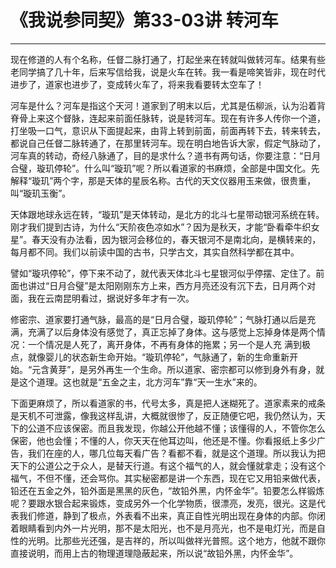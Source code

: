 # 《我说参同契》第33-03讲 转河车

------

现在修道的人有个名称，任督二脉打通了，打起坐来在转就叫做转河车。结果有些老同学搞了几十年，后来写信给我，说是火车在转。我一看是啼笑皆非，现在时代进步了，道家也进步了，变成转火车了，将来我看要转太空车了！

河车是什么？河车是指这个天河！道家到了明末以后，尤其是伍柳派，认为沿着背脊骨上来这个督脉，连起来前面任脉转，说是转河车。现在有许多人传你一个道，打坐吸一口气，意识从下面提起来，由背上转到前面，前面再转下去，转来转去，都说自己任督二脉转通了，在那里转河车。现在明白地告诉大家，假定气脉动了，河车真的转动，奇经八脉通了，目的是求什么？道书有两句话，你要注意：“日月合璧，璇玑停轮”。什么叫“璇玑”呢？所以看道家的书麻烦，全部是中国文化。先解释“璇玑”两个字，那是天体的星辰名称。古代的天文仪器用玉来做，很贵重，叫“璇玑玉衡”。

天体跟地球永远在转，“璇玑”是天体转动，是北方的北斗七星带动银河系统在转。刚才我们提到古诗，为什么“天阶夜色凉如水”？因为是秋天，才能“卧看牵牛织女星”。春天没有办法看，因为银河会移位的，春天银河不是南北向，是横转来的，每月都不同。我们以前读中国的古书，只学古文，其实自然科学都在其中。

譬如“璇巩停轮”，停下来不动了，就代表天体北斗七星银河似乎停摆、定住了。前面也讲过“日月合璧”是太阳刚刚东方上来，西方月亮还没有沉下去，日月两个对面，我在云南昆明看过，据说好多年才有一次。

修密宗、道家要打通气脉，最高的是“日月合璧，璇玑停轮”；气脉打通以后是充满，充满了以后身体没有感觉了，真正忘掉了身体。这与感觉上忘掉身体是两个情况：一个情况是人死了，离开身体，不再有身体的拖累；另一个是人充 满到极点，就像婴儿的状态新生命开始。“璇玑停轮”，气脉通了，新的生命重新开始。“元含黄芽”，是另外再生一个生命。所以道家、密宗都可以修到身外有身，就是这个道理。这也就是“五金之主，北方河车”靠“天一生水”来的。

下面更麻烦了，所以看道家的书，代号太多，真是把人迷糊死了。道家素来的戒条是天机不可泄露，像我这样乱讲，大概就很惨了，反正随便它吧，我仍然认为，天下的公道不应该保密。而且我发现，你越公开他越不懂；该懂得的人，不管你怎么保密，他也会懂；不懂的人，你天天在他耳边叫，他还是不懂。你看报纸上多少广告，我们在座的人，哪几位每天看广告？看都不看，就是这个道理。所以我认为把天下的公道公之于众人，是替天行道。有这个福气的人，就会懂就拿走；没有这个福气，不但不懂，还会骂你。其实秘密都是讲一个东西，现在它又用铅来做代表，铅还在五金之外，铅外面是黑黑的灰色，“故铅外黑，内怀金华”。铅要怎么样锻炼呢？要跟水银合起来锻炼，变成另外一个化学物质，很漂亮，发亮，很光。这是代表我们修道，静到了极点，外表看不出来，真正自性光明出现在身体的内部。你闭着眼睛看到内外一片光明，那不是太阳光，也不是月亮光，也不是电灯光，而是自性的光明。比那些光还强，是吉祥的，所以叫做祥光普照。这个地方，他就不跟你直接说明，而用上古的物理道理隐蔽起来，所以说“故铅外黑，内怀金华”。